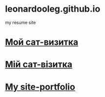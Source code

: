 # leonardooleg.github.io
my resume site
<h1><a href="https://leonardooleg.github.io/ru/"> Мой сат-визитка</a></h1>
<h1><a href="https://leonardooleg.github.io/ua/"> Мій сат-візитка</a></h1>
<h1><a href="https://leonardooleg.github.io/en/"> My site-portfolio</a></h1>
